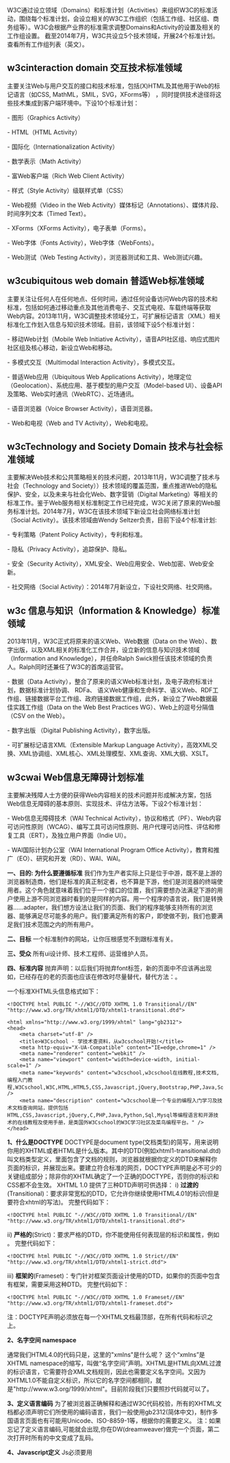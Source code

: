 W3C通过设立领域（Domains）和标准计划（Activities）来组织W3C的标准活动，围绕每个标准计划，会设立相关的W3C工作组织（包括工作组、社区组、商务组等）。W3C会根据产业界的标准需求调整Domains和Activity的设置及相关的工作组设置。
截至2014年7月，W3C共设立5个技术领域，开展24个标准计划。查看所有工作组列表（英文）。

## w3cinteraction domain  交互技术标准领域

主要关注Web与用户交互的接口和技术标准，包括(X)HTML及其他用于Web的标记语言（如CSS, MathML，SMIL，SVG，XForms等） ，同时提供技术途径将这些技术集成到客户端环境中。下设10个标准计划：

 

\- 图形（Graphics Activity）

 

\- HTML（HTML Activity）

 

\- 国际化（Internationalization Activity）

 

\- 数学表示（Math Activity）

 

\- 富Web客户端（Rich Web Client Activity）

 

\- 样式（Style Activity）级联样式单（CSS）

 

\- Web视频（Video in the Web Activity）媒体标记（Annotations）、媒体片段、时间序列文本（Timed Text）。 

 

\- XForms（XForms Activity），电子表单（Forms）。

 

\- Web字体（Fonts Activity），Web字体（WebFonts）。 

 

\- Web测试（Web Testing Activity），浏览器测试和工具、Web测试兴趣。  

 

## w3cubiquitous web domain  普适Web标准领域

主要关注让任何人在任何地点、任何时间，通过任何设备访问Web内容的技术和标准，包括如何通过移动重点及其他消费电子、交互式电视、车载终端等获取Web内容。2013年11月，W3C调整技术领域分工，可扩展标记语言（XML）相关标准化工作划入信息与知识技术领域。目前，该领域下设5个标准计划：

 

\- 移动Web计划（Mobile Web Initiative Activity），语音API社区组、响应式图片社区组及核心移动，新设立Web和移动。

 

\- 多模式交互（Multimodal Interaction Activity），多模式交互。

 

\- 普适Web应用（Ubiquitous Web Applications Activity），地理定位（Geolocation）、系统应用、基于模型的用户交互（Model-based UI）、设备API及策略、Web实时通讯（WebRTC）、近场通讯。

 

\- 语音浏览器（Voice Browser Activity），语音浏览器。

 

\- Web和电视（Web and TV Activity），Web和电视。

 

## w3cTechnology and Society Domain  技术与社会标准领域

主要解决Web技术和公共策略相关的技术问题，2013年11月，W3C调整了技术与社会（Technology and Society））技术领域的覆盖范围，重点推进Web的隐私保护、安全，以及未来与社会化Web、数字营销（Digital Marketing）等相关的标准工作。鉴于Web服务相关标准制定工作已经完成，W3C关闭了原来的Web服务标准计划。2014年7月，W3C在该技术领域下新设立社会网络标准计划（Social Activity）。该技术领域由Wendy Seltzer负责，目前下设4个标准计划:

 

\- 专利策略（Patent Policy Activity），专利和标准。 

 

\- 隐私（Privacy Activity），追踪保护、隐私。

 

\- 安全（Security Activity），XML安全、Web应用安全、Web加密、Web安全新。

 

\- 社交网络（Social Activity）：2014年7月新设立，下设社交网络、社交网络。 

 

## w3c  信息与知识（Information & Knowledge）标准领域  

2013年11月，W3C正式将原来的语义Web、Web数据（Data on the Web）、数字出版，以及XML相关的标准化工作合并，设立新的信息与知识技术领域（Information and Knowledge），并任命Ralph Swick担任该技术领域的负责人。Ralph同时还兼任了W3C的首席运营官。 

 

\- 数据（Data Activity），整合了原来的语义Web标准计划，及电子政府标准计划，数据标准计划协调、 RDFa、 语义Web健康和生命科学、语义Web、RDF工作组、链接数据平台工作组、政府链接数据工作组，此外，新设立了Web数据最佳实践工作组（Data on the Web Best Practices WG）、Web上的逗号分隔值（CSV on the Web）。 

 

\- 数字出版 （Digital Publishing Activity），数字出版。   

 

\- 可扩展标记语言XML（Extensible Markup Language Activity），高效XML交换、XML协调组、XML核心、XML处理模型、XML查询、XML大纲、XSLT。 

 

## w3cwai  Web信息无障碍计划标准

主要解决残障人士方便的获得Web内容相关的技术问题并形成解决方案，包括Web信息无障碍的基本原则、实现技术、评估方法等。下设2个标准计划：

 

\- Web信息无障碍技术（WAI Technical Activity），协议和格式（PF）、Web内容可访问性原则（WCAG）、编写工具可访问性原则、用户代理可访问性、评估和修复工具（ERT），及独立用户界面（Indie UI）。

 

\- WAI国际计划办公室（WAI International Program Office Activity），教育和推广（EO）、研究和开发（RD）、WAI、WAI。 

 

 

**一、目的: 为什么要遵循标准**
我们作为生产者实际上只是位于中游，既不是上游的浏览器制造商，他们是标准的真正制定者，也不算是下游，他们是浏览器的终端使用者。这个角色就意味着我们位于一个接口的位置，我们需要想办法满足下游的用户使用上游不同浏览器时看到的是同样的内容。用一个程序的语言说，我们是转换器……adapter，我们想方设法让我们的页面、我们的程序能够支持所有的浏览器、能够满足尽可能多的用户。我们要满足所有的客户，即使做不到，我们也要满足我们技术范围之内的所有用户。

**二、目标**
一个标准制作的网站，让你压根感觉不到跟标准有关。

**三、受众** 
所有ui设计师、技术工程师、运营维护人员。

**四、标准内容**
抛弃声明：以后我们将抛弃font标签，新的页面中不应该再出现如<font color=”red”></font>，已经存在的老的页面也应该在修改时尽量替代，替代方法：<span 
class=”red_tex”></span>。

一个标准XHTML头信息格式如下：

```
<!DOCTYPE html PUBLIC "-//W3C//DTD XHTML 1.0 Transitional//EN" "http://www.w3.org/TR/xhtml1/DTD/xhtml1-transitional.dtd">
```

 

```
<html xmlns="http://www.w3.org/1999/xhtml" lang="gb2312"> 
<head> 
    <meta charset="utf-8" /> 
    <title>W3Cschool - 学技术查资料，从w3cschool开始!</title>
    <meta http-equiv="X-UA-Compatible" content="IE=edge,chrome=1" />
    <meta name="renderer" content="webkit" />
    <meta name="viewport" content="width=device-width, initial-scale=1" />
    <meta name="keywords" content="w3cschool,w3cschool在线教程,技术文档,编程入门教程,W3Cschool,W3C,HTML,HTML5,CSS,Javascript,jQuery,Bootstrap,PHP,Java,Sql" />
    <meta name="description" content="w3cschool是一个专业的编程入门学习及技术文档查询网站，提供包括HTML,CSS,Javascript,jQuery,C,PHP,Java,Python,Sql,Mysql等编程语言和开源技术的在线教程及使用手册，是类国外W3Cschool的W3C学习社区及菜鸟编程平台。" />
</head>
```

 

**1、什么是DOCTYPE**
DOCTYPE是document type(文档类型)的简写，用来说明你用的XHTML或者HTML是什么版本。其中的DTD(例如xhtml1-transitional.dtd)叫文档类型定义，里面包含了文档的规则，浏览器就根据你定义的DTD来解释你页面的标识，并展现出来。要建立符合标准的网页，DOCTYPE声明是必不可少的关键组成部分；除非你的XHTML确定了一个正确的DOCTYPE，否则你的标识和CSS都不会生效。
XHTML 1.0 提供了三种DTD声明可供选择：
i) **过渡的**(Transitional)：要求非常宽松的DTD，它允许你继续使用HTML4.01的标识(但是要符合xhtml的写法)。 
完整代码如下：

```
<!DOCTYPE html PUBLIC "-//W3C//DTD XHTML 1.0 Transitional//EN" "http://www.w3.org/TR/xhtml1/DTD/xhtml1-transitional.dtd">
```

ii) **严格的**(Strict)：要求严格的DTD，你不能使用任何表现层的标识和属性，例如<br>。
完整代码如下：

```
<!DOCTYPE html PUBLIC "-//W3C//DTD XHTML 1.0 Strict//EN" "http://www.w3.org/TR/xhtml1/DTD/xhtml1-strict.dtd">
```

iii) **框架的**(Frameset)：专门针对框架页面设计使用的DTD，如果你的页面中包含有框架，需要采用这种DTD。
完整代码如下：

```
<!DOCTYPE html PUBLIC "-//W3C//DTD XHTML 1.0 Frameset//EN" "http://www.w3.org/TR/xhtml1/DTD/xhtml1-frameset.dtd">
```

注：DOCTYPE声明必须放在每一个XHTML文档最顶部，在所有代码和标识之上。

**2、名字空间 namespace**
<html xmlns="http://www.w3.org/1999/xhtml" lang="gb2312">
通常我们HTML4.0的代码只是<html>，这里的"xmlns"是什么呢？
这个“xmlns”是XHTML namespace的缩写，叫做“名字空间”声明。XHTML是HTML向XML过渡的标识语言，它需要符合XML文档规则，因此也需要定义名字空间。又因为XHTML1.0不能自定义标识，所以它的名字空间都相同，就是"http://www.w3.org/1999/xhtml"。目前阶段我们只要照抄代码就可以了。

**3、定义语言编码**
<meta http-equiv=“Content-Type” content=“text/html; charset=gb2312” />
为了被浏览器正确解释和通过W3C代码校验，所有的XHTML文档都必须声明它们所使用的编码语言，我们一般使用gb2312(简体中文)，制作多国语言页面也有可能用Unicode、ISO-8859-1等，根据你的需要定义。
注：如果忘记了定义语言编码,可能就会出现,你在DW(dreamweaver)做完一个页面，第二次打开时所有的中文变成了乱码。

**4、Javascript定义**
Js必须要用<script language="javascript" type="text/javascript">来开头定义，而不是原来的<script language=javascript>或干脆直接<script>，并且需要加个注释符<!--   -->，以保证不在不支持js的浏览器上直接显示出代码来。 
例如：

```
<script language="javascript" type="text/javascript"> 
//<![CDATA[ 
function show_layout(selObj){ 
var n = selObj.options[selObj.selectedIndex].value; 
document.getElementById('stylesheet').href = n; 
} 
//]]> 
</script> 
```

注：具体参考js规范。

**5、CSS定义**
CSS必须要用<style type=“text/css”>开头来定义，而不是原来的直接<style>，也不建议直接写在内容代码里如：<div style=”padding-left:20px;”></div>，并需要加个注释符<!-- --> 
例如：

```
<style type="text/css" media="screen"> 
<!-- 
body {margin:0px;padding:0px;font-size:12px;text-align:center} 
--> 
</style>
```

为保证各浏览器的兼容性，在写CSS时请都写上数量单位，例如：错误：.space_10{padding-left:10} 正确：.space_10 {padding-left:10px}

**6、不要在注释内容中使用“--”**
“--”只能发生在XHTML注释的开头和结束，也就是说，在内容中它们不再有效。
例如下面的代码是无效的：<!--这里是注释-----------这里是注释-->
正确的应用等号或者空格替换内部的虚线。<!--这里是注释============这里是注释-->

**7、所有标签的元素和属性的名字都必须使用小写**
与HTML不一样，XHTML对大小写是敏感的，<title>和<TITLE>是不同的标签。XHTML要求所有的标签和属性的名字都必须使用小写。例如：<BODY>必须写成<body>。大小写夹杂也是不被认可的，通常dreamweaver自动生成的属性名字"onMouseOver"也必须修改成"onmouseover"。

**8、所有的属性必须用引号""括起来**
在HTML中，你可以不需要给属性值加引号，但是在XHTML中，它们必须被加引号。
例如：<height=80>必须修改为：<height="80">。
特殊情况，你需要在属性值里使用双引号，你可以用"，单引号可以使用&apos;，例如：<alt="say&apos;hello&apos;">

**9、把所有<和&特殊符号用编码表示**
任何小于号（<），不是标签的一部分，都必须被编码为 &lt;
任何大于号（>），不是标签的一部分，都必须被编码为 &gt;
任何与号（&），不是实体的一部分的，都必须被编码为 &amp; 
错误：
http://club.china.alibaba.com/forum/thread/search_forum.html?action=SearchForum&doSearchForum=true&main=1&catcount=10&keywords=mp3 
正确：
http://club.china.alibaba.com/forum/thread/search_forum.html?action=SearchForum&amp;doSearchForum=true&amp;main=1&amp;catcount=10&amp;keywords=mp3

**10、给所有属性赋一个值**
XHTML规定所有属性都必须有一个值，没有值的就重复本身。例如： 
<td nowrap><input type="checkbox" name="shirt" value="medium" checked>必须修改为：
<td nowrap="nowrap"><input type="checkbox" name="shirt" value="medium" checked="checked" />

**11、所有的标记都必须要有一个相应的结束标记**
以前在HTML中，你可以打开许多标签，例如<p>和<li>而不一定写对应的</p>和</li>来关闭它们。但在XHTML中这是不合法的。XHTML要求有严谨的结构，所有标签必须关闭。如果是单独不成对的标签，在标签最后加一个"/"来关闭它。 
例如：<br /> 
<img height="80" alt="网页" title=”网页” src="logo.gif" width="200" />
特殊结束标记 
错误：
Document.write("<td width=\"300\"><a href=\"1.html\">ok</a></td>");
正确:
Document.write("<td width=\"300\"><a href=\"1.html\">ok<\/a><\/td>");
在js中，原已结束的标签需要再转义再结束。
**12、所有的标记都必须合理嵌套** 
同样因为XHTML要求有严谨的结构，因此所有的嵌套都必须按顺序，以前我们这样写的代码： 
<p><b></p></b>必须修改为：<p><b></b></p> 
就是说，一层一层的嵌套必须是严格对称。
错误：
<table><tr><form><td></td></form></tr></table>
正确：
<form><table><tr><td></td></tr></table></form>

**13、图片添加有意义的alt属性**
例如：<img src="logo.gif" width="100" height="100" align="middle" boder="0" alt="w3cschool" />
尽可能的让作为内容的图片都带有属于自己的alt属性。
同理：添加文字链接的title属性。
<a href="#" target="_blank" title="新闻新闻新闻新闻">新闻新闻…</a>，在一些限定字数的内容展示尤为重要，帮助显示不完成的内容显示完整，而不用考虑页面会因此而撑大。

**14、在form表单中增加lable，以增加用户友好度** 
例如：

```
<form action="http://somesite.com/prog/adduser" method="post">
  <label for="firstname">first name: </label>
  <input type="text" id="firstname" />
  <label for="lastname">last name: </label>
  <input type="text" id="lastname" />
</form>
```

 

**附录一1、XHTML校验**
校验网址：http://validator.w3.org/
校验方式：网址校验、文件上传校验
一般选择"Show Source"和"Verbose Output"可以帮助你找到错误代码所在行和错误原因。

XHTML校验常见错误原因对照表
1.No DOCTYPE Found! Falling Back to HTML 4.01 Transitional--未定义DOCTYPE。
2.No Character Encoding Found! Falling back to UTF-8.--未定义语言编码。
3.end tag for "img" omitted, but OMITTAG NO was specified--图片标签没有加"/"关闭。
4.an attribute value specification must be an attribute value literal unless SHORTTAG YES is specified--属性值必须加引号。
5.element "DIV" undefined---DIV标签不能用大写，要改成小写div。
6.required attribute "alt" not specified---图片需要加alt属性。
7.required attribute "type" not specified---JS或者CSS调用的标签漏了type属性。
其中最最常见的错误就是标签的大小写问题了。通常这些错误都是关联的，比如忘记了一个</li>其他<li>标签都会报错，所以不要看到一堆的错误害怕，通常解决了一个错误，其他的错误也都没有了。

**附录二2、CSS2校验**
校验网址：http://jigsaw.w3.org/css-validator/
校验方式：网址校验、文件上传校验、直接贴入代码校验
校验成功，会显示"恭喜恭喜，此文档已经通过样式表校验! "。校验失败，会显示两类错误：错误和警告。错误表示一定要修正，否则无法通过校验；警告表示有代码不被W3C推荐,建议修改。
同样，通过检验后，可以放置一个CSS校验通过图标。

CSS2校验常见错误原因对照表
1.(错误)无效数字：color909090不是一个color值，909090---十六进制颜色值必须加"#"号，即#909090
2.(错误)无效数字：margin-topUnknown dimension：6pixels ---pixels不是一个单位值，正确写法6px
3.(错误)属性：scrollbar-face-color 不存在 : #eeeeee --- 定义滚动条颜色是非标准的属性
4.(错误)值：cursorhand不存在 : hand是非标准属性值，修改为cursor:pointer
5.(警告)Line:0 font-family: 建议你指定一个种类族科作为最后的选择 --W3C建议字体定义的时候，最后以一个类别的字体结束，例如"sans-serif"，以保证在不同操作系统下，网页字体都能被显示。
6.(警告)Line:0 can't find the warning message for otherprofile --表示在代码中有非标准属性或值，校验程序无法判断和提供相应的警告信息。